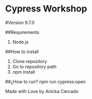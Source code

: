 # Cypress Workshop 

#Version
9.7.0

##Requirements
1. Node.js

##How to install
1. Clone repository
2. Go to repository path
3. npm install

##¿How to run?
npm run cypress:open

Made with Love by Anicka Cercado
